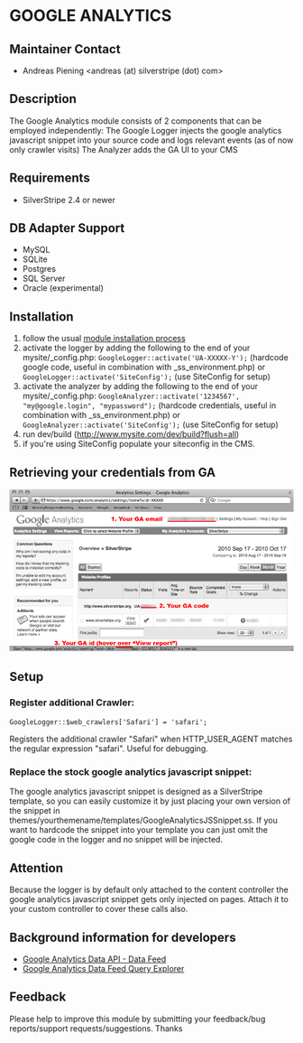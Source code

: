 # GOOGLE ANALYTICS

## Maintainer Contact
 * Andreas Piening <andreas (at) silverstripe (dot) com>

## Description

The Google Analytics module consists of 2 components that can be employed independently:
The Google Logger injects the google analytics javascript snippet into your source code and logs relevant events (as of now only crawler visits)
The Analyzer adds the GA UI to your CMS

## Requirements
 * SilverStripe 2.4 or newer

## DB Adapter Support
 * MySQL
 * SQLite
 * Postgres
 * SQL Server
 * Oracle (experimental)

## Installation

1. follow the usual [module installation process](http://doc.silverstripe.org/modules#installation)
2. activate the logger by adding the following to the end of your mysite/_config.php: `GoogleLogger::activate('UA-XXXXX-Y');` (hardcode google code, useful in combination with _ss_environment.php) or `GoogleLogger::activate('SiteConfig');` (use SiteConfig for setup)
3. activate the analyzer by adding the following to the end of your mysite/_config.php: `GoogleAnalyzer::activate('1234567', "my@google.login", "mypassword");`	(hardcode credentials, useful in combination with _ss_environment.php) or `GoogleAnalyzer::activate('SiteConfig');` (use SiteConfig for setup)
4. run dev/build (http://www.mysite.com/dev/build?flush=all)
5. if you're using SiteConfig populate your siteconfig in the CMS.

## Retrieving your credentials from GA

![Screenshot showing where to find your credentials in GA](help.png)

## Setup

### Register additional Crawler:

	GoogleLogger::$web_crawlers['Safari'] = 'safari';

Registers the additional crawler "Safari" when HTTP_USER_AGENT matches the regular expression "safari". Useful for debugging.

### Replace the stock google analytics javascript snippet:

The google analytics javascript snippet is designed as a SilverStripe template, so you can easily customize it by just placing your own version of the snippet in themes/yourthemename/templates/GoogleAnalyticsJSSnippet.ss. If you want to hardcode the snippet into your template you can just omit the google code in the logger and no snippet will be injected.

## Attention

Because the logger is by default only attached to the content controller the google analytics javascript snippet gets only injected on pages. Attach it to your custom controller to cover these calls also.

## Background information for developers

- [Google Analytics Data API - Data Feed](http://code.google.com/apis/analytics/docs/gdata/gdataReferenceDataFeed.html)
- [Google Analytics Data Feed Query Explorer](http://code.google.com/apis/analytics/docs/gdata/gdataExplorer.html)

## Feedback

Please help to improve this module by submitting your feedback/bug reports/support requests/suggestions. Thanks